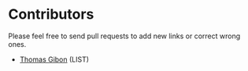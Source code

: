 # Contributors

Please feel free to send pull requests to add new links or correct wrong ones.

* [Thomas Gibon](https://scholar.google.no/citations?user=I3ATYsQAAAAJ&hl=en) (LIST)
